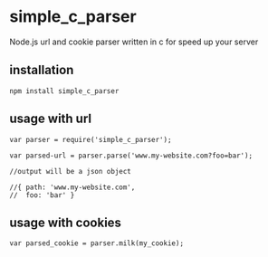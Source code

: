 # simple_c_parser

Node.js url and cookie parser written in c for speed up your server

## installation

    npm install simple_c_parser

## usage with url

    var parser = require('simple_c_parser');

    var parsed-url = parser.parse('www.my-website.com?foo=bar');

    //output will be a json object

    //{ path: 'www.my-website.com',
    //  foo: 'bar' }

## usage with cookies

    var parsed_cookie = parser.milk(my_cookie);

